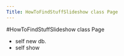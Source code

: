 ---Title: HowToFindStuffSlideshow class Page---#HowToFindStuffSlideshow class Page- self new db.- self show